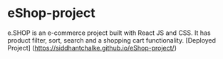 # eShop-project
e.SHOP is an e-commerce project built with React JS and CSS.
It has product filter, sort, search and a shopping cart functionality.
[Deployed Project] (https://siddhantchalke.github.io/eShop-project/)
